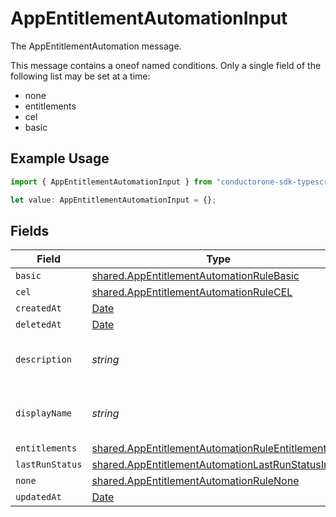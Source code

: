 # AppEntitlementAutomationInput

The AppEntitlementAutomation message.

This message contains a oneof named conditions. Only a single field of the following list may be set at a time:
  - none
  - entitlements
  - cel
  - basic


## Example Usage

```typescript
import { AppEntitlementAutomationInput } from "conductorone-sdk-typescript/sdk/models/shared";

let value: AppEntitlementAutomationInput = {};
```

## Fields

| Field                                                                                                                         | Type                                                                                                                          | Required                                                                                                                      | Description                                                                                                                   |
| ----------------------------------------------------------------------------------------------------------------------------- | ----------------------------------------------------------------------------------------------------------------------------- | ----------------------------------------------------------------------------------------------------------------------------- | ----------------------------------------------------------------------------------------------------------------------------- |
| `basic`                                                                                                                       | [shared.AppEntitlementAutomationRuleBasic](../../../sdk/models/shared/appentitlementautomationrulebasic.md)                   | :heavy_minus_sign:                                                                                                            | N/A                                                                                                                           |
| `cel`                                                                                                                         | [shared.AppEntitlementAutomationRuleCEL](../../../sdk/models/shared/appentitlementautomationrulecel.md)                       | :heavy_minus_sign:                                                                                                            | N/A                                                                                                                           |
| `createdAt`                                                                                                                   | [Date](https://developer.mozilla.org/en-US/docs/Web/JavaScript/Reference/Global_Objects/Date)                                 | :heavy_minus_sign:                                                                                                            | N/A                                                                                                                           |
| `deletedAt`                                                                                                                   | [Date](https://developer.mozilla.org/en-US/docs/Web/JavaScript/Reference/Global_Objects/Date)                                 | :heavy_minus_sign:                                                                                                            | N/A                                                                                                                           |
| `description`                                                                                                                 | *string*                                                                                                                      | :heavy_minus_sign:                                                                                                            | The description of the app entitlement.                                                                                       |
| `displayName`                                                                                                                 | *string*                                                                                                                      | :heavy_minus_sign:                                                                                                            | The display name of the app entitlement.                                                                                      |
| `entitlements`                                                                                                                | [shared.AppEntitlementAutomationRuleEntitlement](../../../sdk/models/shared/appentitlementautomationruleentitlement.md)       | :heavy_minus_sign:                                                                                                            | N/A                                                                                                                           |
| `lastRunStatus`                                                                                                               | [shared.AppEntitlementAutomationLastRunStatusInput](../../../sdk/models/shared/appentitlementautomationlastrunstatusinput.md) | :heavy_minus_sign:                                                                                                            | N/A                                                                                                                           |
| `none`                                                                                                                        | [shared.AppEntitlementAutomationRuleNone](../../../sdk/models/shared/appentitlementautomationrulenone.md)                     | :heavy_minus_sign:                                                                                                            | N/A                                                                                                                           |
| `updatedAt`                                                                                                                   | [Date](https://developer.mozilla.org/en-US/docs/Web/JavaScript/Reference/Global_Objects/Date)                                 | :heavy_minus_sign:                                                                                                            | N/A                                                                                                                           |